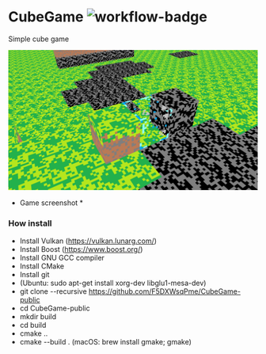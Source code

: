 # CubeGame ![workflow-badge](https://github.com/F5DXWsqPme/CubeGame-public/actions/workflows/cmake.yml/badge.svg) #

Simple cube game

![image](/images/screen.png "Screenshot")
* Game screenshot *

### How install ###
- Install Vulkan (https://vulkan.lunarg.com/)
- Install Boost (https://www.boost.org/)
- Install GNU GCC compiler
- Install CMake
- Install git
- (Ubuntu: sudo apt-get install xorg-dev libglu1-mesa-dev)
- git clone --recursive https://github.com/F5DXWsqPme/CubeGame-public
- cd CubeGame-public
- mkdir build
- cd build
- cmake ..
- cmake --build . (macOS: brew install gmake; gmake)
